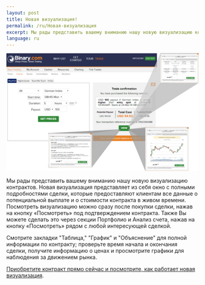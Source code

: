 ```yaml
---
layout: post
title: Новая визуализация!
permalink: /ru/Новая-визуализация
excerpt: Мы рады представить вашему вниманию нашу новую визуализацию контрактов. Новая визуализация представляет из себя окно с полными подробностями сделки, которые предоставляют клиентам все данные о потенциальной выплате и о стоимости контракта в живом времени. Посмотреть визуализацию можно сразу после покупки сделки, нажав на кнопку «Посмотреть» под подтверждением контракта.  Также Вы можете сделать это через секции Портфолио и Анализ счета, нажав на кнопку «Посмотреть» рядом с любой интересующей сделкой.
language: ru
---
```


[![](/post_images/7137498_orig.jpg)](https://www.binary.com/c/trade.cgi?market=indices&time=5h&form_name=risefall&H=S0P&currency=USD&underlying_symbol=GDAXI&date_start=1395650700&type=INTRADU&payout=100&l=RU&utm_medium=social&utm_source=blog&utm_content=whatsnew)

Мы рады представить вашему вниманию нашу новую визуализацию контрактов. Новая визуализация представляет из себя окно с полными подробностями сделки, которые предоставляют клиентам все данные о потенциальной выплате и о стоимости контракта в живом времени. Посмотреть визуализацию можно сразу после покупки сделки, нажав на кнопку «Посмотреть» под подтверждением контракта.  Также Вы можете сделать это через секции Портфолио и Анализ счета, нажав на кнопку «Посмотреть» рядом с любой интересующей сделкой.  

Смотрите закладки "Таблица," "График" и "Объяснение" для полной информации по контракту; проверьте время начала и окончания сделки, получите информацию о ценах и просмотрите графики для наблюдения за движением рынка.

[Приобретите контракт прямо сейчас и посмотрите, как работает новая визуализация](https://www.binary.com/c/trade.cgi?market=indices&time=5h&form_name=risefall&H=S0P&currency=USD&underlying_symbol=GDAXI&date_start=1395650700&type=INTRADU&payout=100&l=RU&utm_medium=social&utm_source=blog&utm_content=whatsnew).
